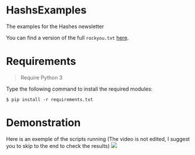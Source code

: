 # HashsExamples

The examples for the Hashes newsletter

You can find a version of the full `rockyou.txt` [here](https://github.com/brannondorsey/naive-hashcat/releases/download/data/rockyou.txt).

# Requirements

> Require Python 3

Type the following command to install the required modules:

```shell
$ pip install -r requirements.txt
```

# Demonstration

Here is an exemple of the scripts running (The video is not edited, I suggest you to skip to the end to check the results) <a href="https://asciinema.org/a/2y6fTRUNJEZxUY4cQbNvkdHqT"><img src="https://asciinema.org/a/2y6fTRUNJEZxUY4cQbNvkdHqT.png"/></a>
